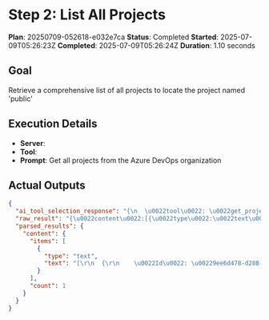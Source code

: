 ﻿# Step 2: List All Projects

**Plan**: 20250709-052618-e032e7ca
**Status**: Completed
**Started**: 2025-07-09T05:26:23Z
**Completed**: 2025-07-09T05:26:24Z
**Duration**: 1.10 seconds

## Goal
Retrieve a comprehensive list of all projects to locate the project named 'public'

## Execution Details
- **Server**: 
- **Tool**: 
- **Prompt**: Get all projects from the Azure DevOps organization

## Actual Outputs
```json
{
  "ai_tool_selection_response": "{\n  \u0022tool\u0022: \u0022get_projects\u0022,\n  \u0022parameters\u0022: {}\n}",
  "raw_result": "{\u0022content\u0022:[{\u0022type\u0022:\u0022text\u0022,\u0022text\u0022:\u0022[\\r\\n  {\\r\\n    \\u0022Id\\u0022: \\u00229ee6d478-d288-47f7-aacc-f6e6d082ae6d\\u0022,\\r\\n    \\u0022Name\\u0022: \\u0022public\\u0022,\\r\\n    \\u0022Description\\u0022: \\u0022No longer in use except for public feeds;  see dnceng for questions, or go to https://dnceng-public.visualstudio.com/public\\u0022\\r\\n  },\\r\\n  {\\r\\n    \\u0022Id\\u0022: \\u00227ea9116e-9fac-403d-b258-b31fcf1bb293\\u0022,\\r\\n    \\u0022Name\\u0022: \\u0022internal\\u0022,\\r\\n    \\u0022Description\\u0022: \\u0022.NET Core projects that are not visible to those outside Microsoft.\\u0022\\r\\n  },\\r\\n  {\\r\\n    \\u0022Id\\u0022: \\u00224294ba78-a2a0-420b-a825-e618198b8618\\u0022,\\r\\n    \\u0022Name\\u0022: \\u00221ESPipelineTemplates\\u0022,\\r\\n    \\u0022Description\\u0022: null\\r\\n  }\\r\\n]\u0022}]}",
  "parsed_results": {
    "content": {
      "items": [
        {
          "type": "text",
          "text": "[\r\n  {\r\n    \u0022Id\u0022: \u00229ee6d478-d288-47f7-aacc-f6e6d082ae6d\u0022,\r\n    \u0022Name\u0022: \u0022public\u0022,\r\n    \u0022Description\u0022: \u0022No longer in use except for public feeds;  see dnceng for questions, or go to https://dnceng-public.visualstudio.com/public\u0022\r\n  },\r\n  {\r\n    \u0022Id\u0022: \u00227ea9116e-9fac-403d-b258-b31fcf1bb293\u0022,\r\n    \u0022Name\u0022: \u0022internal\u0022,\r\n    \u0022Description\u0022: \u0022.NET Core projects that are not visible to those outside Microsoft.\u0022\r\n  },\r\n  {\r\n    \u0022Id\u0022: \u00224294ba78-a2a0-420b-a825-e618198b8618\u0022,\r\n    \u0022Name\u0022: \u00221ESPipelineTemplates\u0022,\r\n    \u0022Description\u0022: null\r\n  }\r\n]"
        }
      ],
      "count": 1
    }
  }
}
```
